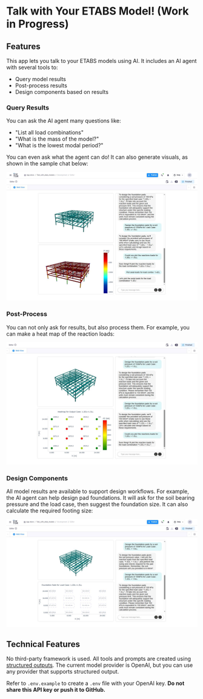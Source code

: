 # Talk with Your ETABS Model! (Work in Progress)

## Features

This app lets you talk to your ETABS models using AI. It includes an AI agent with several tools to:

- Query model results  
- Post-process results  
- Design components based on results  

### Query Results

You can ask the AI agent many questions like:

- "List all load combinations"  
- "What is the mass of the model?"  
- "What is the lowest modal period?"  

You can even ask what the agent can do! It can also generate visuals, as shown in the sample chat below:

![Internal Loads Tools](assets/internal_loads_tools.JPG)

### Post-Process

You can not only ask for results, but also process them. For example, you can make a heat map of the reaction loads:

![Reactions Loads](assets/reactions_loads.JPG)

### Design Components

All model results are available to support design workflows. For example, the AI agent can help design pad foundations. It will ask for the soil bearing pressure and the load case, then suggest the foundation size. It can also calculate the required footing size:

![Foundation Tools](assets/foundation_tools.JPG)

## Technical Features

No third-party framework is used. All tools and prompts are created using [structured outputs](https://platform.openai.com/docs/guides/structured-outputs?api-mode=chat). The current model provider is OpenAI, but you can use any provider that supports structured output.

Refer to `.env.example` to create a `.env` file with your OpenAI key. **Do not share this API key or push it to GitHub.**
